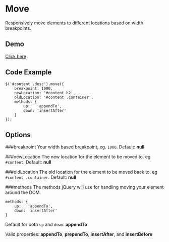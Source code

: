 # Move
Responsively move elements to different locations based on width breakpoints. 

## Demo
[Click here](http://michaelsmyth.co.uk/move/)

## Code Example
```
$('#content .desc').move({
	breakpoint: 1000,
	newLocation: '#content h2',
	oldLocation: '#content .container',
	methods: {
		up:   'appendTo',
		down: 'insertAfter'
	}
});
```

## Options
###breakpoint
Your width based breakpoint, eg. `1000`.
Default: **null**

###newLocation
The new location for the element to be moved to. eg `#content`.
Default: **null**

###oldLocation
The old location for the element to be moved back to. eg `#content .container`.
Default: **null**

###methods
The methods jQuery will use for handling moving your element around the DOM.
```
methods: {
	up:   'appendTo',
	down: 'insertAfter'
}
```
Default for both `up` and `down`: **appendTo**

Valid properties: **appendTo**, **prependTo**, **insertAfter**, and **insertBefore**